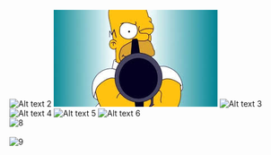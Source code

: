  ![Alt text  2](pruebas/image/images.jpeg?raw=true "Title")
 ![Alt text 1](https://github.com/stevenLopera/pruebas/blob/segunda_nueva_branca/image/images.jpeg)
 ![Alt text  3](pruebas/image/images.jpeg)
 ![Alt text  4](../image/images.jpeg?raw=true)
 ![Alt text  5](../image/images.jpeg?raw=true)
 ![Alt text  6](pruebas/image/images.jpeg?raw=true "Title")
<br>
<img src="pruebas/image/images.jpeg" alt= "8">
<br>
<br>
<img src="../image/images.jpeg" alt= "9">
<br>




